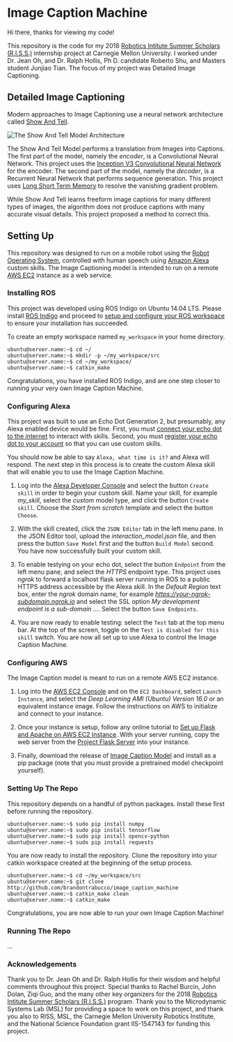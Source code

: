# Image Caption Machine

Hi there, thanks for viewing my code!

This repository is the code for my 2018 [Robotics Intitute Summer Scholars (R.I.S.S.)](https://riss.ri.cmu.edu/) internship project at Carnegie Mellon University. I worked under Dr. Jean Oh, and Dr. Ralph Hollis, Ph D. candidate Roberto Shu, and Masters student Junjiao Tian. The focus of my project was Detailed Image Captioning.

## Detailed Image Captioning

Modern approaches to Image Captioning use a neural network architecture called [Show And Tell](https://arxiv.org/abs/1609.06647).

![The Show And Tell Model Architecture](https://preview.ibb.co/b7Z0Qq/SAT.png)

The Show And Tell Model performs a translation from Images into Captions. The first part of the model, namely the *encoder*, is a Convolutional Neural Network. This project uses the [Inception V3 Convolutional Neural Network](https://arxiv.org/abs/1512.00567) for the encoder. The second part of the model, namely the *decoder*, is a Recurrent Neural Network that performs sequence generation. This project uses [Long Short Term Memory](https://www.bioinf.jku.at/publications/older/2604.pdf) to resolve the vanishing gradient problem.

While Show And Tell learns freeform image captions for many different types of images, the algorithm does not produce captions with many accurate visual details. This project proposed a method to correct this.

## Setting Up

This repository was designed to run on a mobile robot using the [Robot Operating System](http://www.ros.org/), controlled with human speech using [Amazon Alexa](https://developer.amazon.com/alexa-skills-kit) custom skills. The Image Captioning model is intended to run on a remote [AWS EC2](https://aws.amazon.com/ec2/) instance as a web service.

### Installing ROS

This project was developed using ROS Indigo on Ubuntu 14.04 LTS. Please install [ROS Indigo](http://wiki.ros.org/indigo/Installation/Ubuntu) and proceed to [setup and configure your ROS workspace](http://wiki.ros.org/ROS/Tutorials/InstallingandConfiguringROSEnvironment) to ensure your installation has succeeded.

To create an empty workspace named `my_workspace` in your home directory.

```
ubuntu@server.name:~$ cd ~/
ubuntu@server.name:~$ mkdir -p ~/my_workspace/src
ubuntu@server.name:~$ cd ~/my_workspace/
ubuntu@server.name:~$ catkin_make
```

Congratulations, you have installed ROS Indigo, and are one step closer to running your very own Image Caption Machine.

### Configuring Alexa

This project was built to use an Echo Dot Generation 2, but presumably, any Alexa enabled device would be fine. First, you must [connect your echo dot to the internet](https://www.amazon.com/gp/help/customer/display.html?nodeId=202011800) to interact with skills. Second, you must [register your echo dot to your account](https://www.amazon.com/gp/help/customer/display.html?nodeId=201994280) so that you can use custom skills. 

You should now be able to say `Alexa, what time is it?` and Alexa will respond. The next step in this process is to create the custom Alexa skill that will enable you to use the Image Caption Machine.

1. Log into the [Alexa Developer Console](https://developer.amazon.com/alexa/console/ask) and select the button `Create skill` in order to begin your custom skill. Name your skill, for example *my_skill*, select the *custom* model type, and click the button `Create skill`. Choose the *Start from scratch* template and select the button `Choose`. 

2. With the skill created, click the `JSON Editor` tab in the left menu pane. In the JSON Editor tool, upload the *interaction_model.json* file, and then press the button `Save Model` first and the button `Build Model` second. You have now successfully built your custom skill. 

3. To enable testying on your echo dot, select the button `Endpoint` from the left menu pane, and select the *HTTPS* endpoint type. This project uses *ngrok* to forward a localhost flask server running in ROS to a public HTTPS address accessible by the Alexa skill. In the *Default Region* text box, enter the *ngrok* domain name, for example *https://your-ngrok-subdomain.ngrok.io* and select the SSL option *My development endpoint is a sub-domain ...*. Select the button `Save Endpoints`. 

4. You are now ready to enable testing: select the `Test` tab at the top menu bar. At the top of the screen, toggle on the `Test is disabled for this skill` switch. You are now all set up to use Alexa to control the Image Caption Machine.

### Configuring AWS

The Image Caption model is meant to run on a remote AWS EC2 instance. 

1. Log into the [AWS EC2 Console](https://us-east-2.console.aws.amazon.com) and on the `EC2 Dashboard`, select `Launch Instance`, and select the *Deep Learning AMI (Ubuntu) Version 16.0* or an equivalent instance image. Follow the instructions on AWS to initialize and connect to your instance. 

2. Once your instance is setup, follow any online tutorial to [Set up Flask and Apache on AWS EC2 Instance](https://vishnut.me/blog/ec2-flask-apache-setup.html). With your server running, copy the web server from the [Project Flask Server](http://github.com/brandontrabucco/image_caption_app) into your instance. 

3. Finally, download the release of [Image Caption Model](https://github.com/brandontrabucco/im2txt/releases/tag/v2.0.0) and install as a pip package (note that you must provide a pretrained model checkpoint yourself).

### Setting Up The Repo

This repository depends on a handful of python packages. Install these first before running the repository.

```
ubuntu@server.name:~$ sudo pip install numpy
ubuntu@server.name:~$ sudo pip install tensorflow
ubuntu@server.name:~$ sudo pip install opencv-python
ubuntu@server.name:~$ sudo pip install requests
```

You are now ready to install the repository. Clone the repository into your catkin workspace created at the beginning of the setup process.

```
ubuntu@server.name:~$ cd ~/my_workspace/src
ubuntu@server.name:~$ git clone http://github.com/brandontrabucco/image_caption_machine
ubuntu@server.name:~$ catkin_make clean
ubuntu@server.name:~$ catkin_make
```

Congratulations, you are now able to run your own Image Caption Machine!

### Running The Repo

... 

### Acknowledgements

Thank you to Dr. Jean Oh and Dr. Ralph Hollis for their wisdom and helpful comments throughout this project. Special thanks to Rachel Burcin, John Dolan, Ziqi Guo, and the many other key organizers for the 2018 [Robotics Intitute Summer Scholars (R.I.S.S.)](https://riss.ri.cmu.edu/) program. Thank you to the Microdynamic Systems Lab (MSL) for providing a space to work on this project, and thank you also to RISS, MSL, the Carnegie Mellon University Robotics Institute, and the National Science Foundation grant IIS-1547143 for funding this project.
